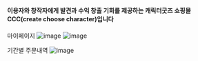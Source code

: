 # <h4>이용자와 창작자에게 발견과 수익 창출 기회를 제공하는 캐릭터굿즈 쇼핑몰 CCC(create choose character)입니다</h4>

마이페이지 
![image](https://user-images.githubusercontent.com/126685949/224482550-c3daa7ea-1303-4b25-8737-f5966b6b6e85.png)
![image](https://user-images.githubusercontent.com/126685949/224482584-7ea572a5-250f-492d-bdab-375853777294.png)





기간별 주문내역
![image](https://user-images.githubusercontent.com/126685949/224482792-9a89cd71-e369-4a2a-9b20-87e4c89b4fce.png)



